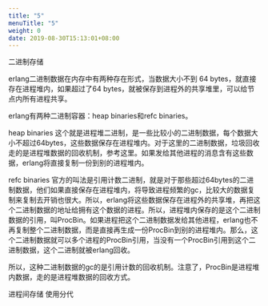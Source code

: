 ```yaml
---
title: "5"
menuTitle: "5"
weight: 0
date: 2019-08-30T15:13:01+08:00
---
```

二进制存储

erlang二进制数据在内存中有两种存在形式，当数据大小不到 64 bytes，就直接存在进程堆内，如果超过了64 bytes，就被保存到进程外的共享堆里，可以给节点内所有进程共享。

erlang有两种二进制容器：heap binaries和refc binaries。

heap binaries
这个就是进程堆二进制，是一些比较小的二进制数据，每个数据大小不超过64bytes，这些数据保存在进程堆内。对于这里的二进制数据，垃圾回收走的是进程堆数据的回收机制，参考这里。如果发给其他进程的消息含有这些数据，erlang将直接复制一份到别的进程堆内。

refc binaries
官方的叫法是引用计数二进制，就是对于那些超过64bytes的二进制数据，他们如果直接保存在进程堆内，将导致进程频繁的gc，比较大的数据复制来复制去开销也很大。所以，erlang将这些数据保存在进程外的共享堆，再把这个二进制数据的地址给拥有这个数据的进程。所以，进程堆内保存的是这个二进制数据的引用，叫ProcBin。如果进程把这个二进制数据发给其他进程，erlang也不再复制整个二进制数据，而是直接再生成一份ProcBin到别的进程堆内。那么，这个二进制数据就可以多个进程的ProcBin引用，当没有一个ProcBin引用到这个二进制数据，这个二进制就被erlang回收。

所以，这种二进制数据的gc的是引用计数的回收机制。注意了，ProcBin是进程堆内数据，走的是进程堆数据的回收方式。




进程间存储 使用分代
